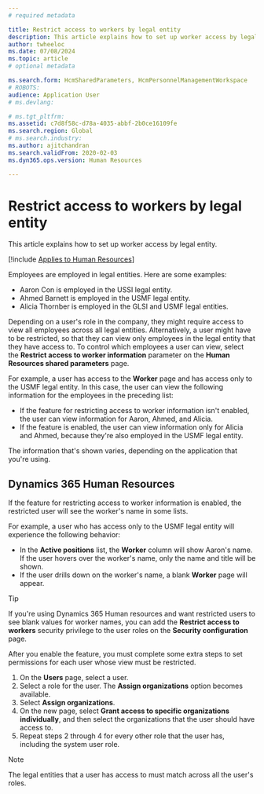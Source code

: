 ```yaml
---
# required metadata

title: Restrict access to workers by legal entity
description: This article explains how to set up worker access by legal entity.
author: twheeloc
ms.date: 07/08/2024
ms.topic: article
# optional metadata

ms.search.form: HcmSharedParameters, HcmPersonnelManagementWorkspace
# ROBOTS: 
audience: Application User
# ms.devlang: 

# ms.tgt_pltfrm: 
ms.assetid: c7d8f58c-d78a-4035-abbf-2b0ce16109fe
ms.search.region: Global
# ms.search.industry: 
ms.author: ajitchandran
ms.search.validFrom: 2020-02-03
ms.dyn365.ops.version: Human Resources

---
```


# Restrict access to workers by legal entity

This article explains how to set up worker access by legal entity.

[!include [Applies to Human Resources](../includes/applies-to-hr.md)]

Employees are employed in legal entities. Here are some examples:

- Aaron Con is employed in the USSI legal entity.
- Ahmed Barnett is employed in the USMF legal entity.
- Alicia Thornber is employed in the GLSI and USMF legal entities.

Depending on a user's role in the company, they might require access to view all employees across all legal entities. Alternatively, a user might have to be restricted, so that they can view only employees in the legal entity that they have access to. To control which employees a user can view, select the **Restrict access to worker information** parameter on the **Human Resources shared parameters** page.

For example, a user has access to the **Worker** page and has access only to the USMF legal entity. In this case, the user can view the following information for the employees in the preceding list:

- If the feature for restricting access to worker information isn't enabled, the user can view information for Aaron, Ahmed, and Alicia.
- If the feature is enabled, the user can view information only for Alicia and Ahmed, because they're also employed in the USMF legal entity.

The information that's shown varies, depending on the application that you're using.


## Dynamics 365 Human Resources 

If the feature for restricting access to worker information is enabled, the restricted user will see the worker's name in some lists.

For example, a user who has access only to the USMF legal entity will experience the following behavior:

- In the **Active positions** list, the **Worker** column will show Aaron's name. If the user hovers over the worker's name, only the name and title will be shown.
- If the user drills down on the worker's name, a blank **Worker** page will appear.

> [!TIP]
> If you're using Dynamics 365 Human resources and want restricted users to see blank values for worker names, you can add the **Restrict access to workers** security privilege to the user roles on the **Security configuration** page.

After you enable the feature, you must complete some extra steps to set permissions for each user whose view must be restricted.

1. On the **Users** page, select a user.
2. Select a role for the user. The **Assign organizations** option becomes available.
3. Select **Assign organizations**.
4. On the new page, select **Grant access to specific organizations individually**, and then select the organizations that the user should have access to.
5. Repeat steps 2 through 4 for every other role that the user has, including the system user role.

> [!NOTE]
> The legal entities that a user has access to must match across all the user's roles.
